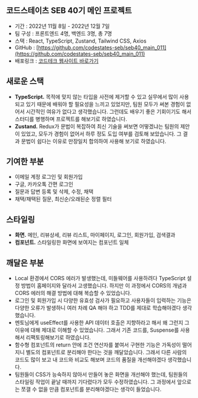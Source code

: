 ## 코드스테이츠 SEB 40기 메인 프로젝트

- 기간 : 2022년 11월 8일 - 2022년 12월 7일
- 팀 구성 : 프론트엔드 4명, 백엔드 3명, 총 7명
- 스택 : React, TypeScript, Zustand, Tailwind CSS, Axios
- GitHub : [https://github.com/codestates-seb/seb40_main_011](https://github.com/codestates-seb/seb40_main_011)
- 배포링크 : [코드테크 웹사이트 바로가기](https://codetech.nworld.dev/)

## 새로운 스택

- **TypeScript.** 목적에 맞지 않는 타입을 사전에 제거할 수 있고 실무에서 많이 사용되고 있기 때문에 배워야 할 필요성을 느끼고 있었지만, 팀원 모두가 써본 경험이 없어서 시간적인 여유가 없다고 생각했습니다. 그런데도 배우기 좋은 기회이기도 해서 스터디를 병행하며 프로젝트를 해보기로 하였습니다.
- **Zustand.** Redux가 문법이 복잡하여 최신 기술을 써보면 어떻겠냐는 팀원의 제안이 있었고, 모두가 경험이 없어서 하루 정도 도입 여부를 검토해 보았습니다. 그 결과 문법이 쉽다는 이유로 만장일치 합의하여 사용해 보기로 하였습니다.

## 기여한 부분

- 이메일 계정 로그인 및 회원가입
- 구글, 카카오톡 간편 로그인
- 질문과 답변 등록 및 삭제, 수정, 채택
- 채택/채택된 질문, 최신순/오래된순 정렬 필터

## 스타일링

- **화면.** 메인, 리뷰상세, 리뷰 리스트, 마이페이지, 로그인, 회원가입, 검색결과
- **컴포넌트.** 스타일링한 화면에 보여지는 컴포넌트 일체

## 깨달은 부분

- Local 환경에서 CORS 에러가 발생했는데, 미들웨어를 사용하려다 TypeScript 설정 방법이 홈페이지와 달라서 고생했습니다. 하지만 이 과정에서 CORS의 개념과 CORS 에러의 해결 방법에 대해 복습할 수 있었습니다.
- 로그인 및 회원가입 시 다양한 유효성 검사가 필요하고 사용자들이 입력하는 기능은 다양한 오류가 발생하니 여러 차례 QA 해야 하고 TDD를 제대로 학습해야겠다 생각했습니다.
- 멘토님에게 useEffect를 사용한 API 데이터 호출은 지향하라고 해서 왜 그런지 그 이유에 대해 제대로 이해할 수 있었습니다. 그래서 기존 코드를, Suspense를 사용해서 리팩토링해보기로 하였습니다.
- 함수형 컴포넌트의 return 안에 조건 연산자를 붙여서 구현한 기능은 가독성이 떨어지니 별도의 컴포넌트로 분리해야 한다는 것을 깨달았습니다. 그래서 다른 사람의 코드도 많이 보고 내 코드와 비교도 해보며 코드의 품질을 개선해야겠다 생각했습니다.
- 팀원들이 CSS가 능숙하지 않아서 만들어 놓은 화면을 개선해야 했는데, 팀원들의 스타일링 작업이 끝날 때까지 기다렸다가 모두 수정하였습니다. 그 과정에서 앞으로는 쪼갤 수 없을 만큼 컴포넌트를 분리해야겠다는 생각이 들었습니다.
